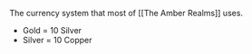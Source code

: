 The currency system that most of [[The Amber Realms]] uses. 
- Gold = 10 Silver 
- Silver = 10 Copper